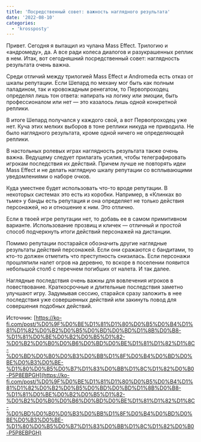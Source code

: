 ```yaml
---
title: 'Посредственный совет: важность наглядного результата'
date: '2022-08-10'
categories:
  - 'krossposty'
---
```


Привет. Сегодня я вытащил из чулана Mass Effect. Трилогию и «андромеду», да. А все ради колеса диалогов и разукрашенных реплик в нем. Итак, вот сегодняшний посредственный совет: наглядность результата очень важна.

Среди отличий между трилогией Mass Effect и Andromeda есть отказ от шкалы репутации. Если Шепард по механу мог быть как полным паладином, так и кровожадным ренегатом, то Первопроходец определял лишь тон ответа: напирать на логику или эмоции, быть профессионалом или нет — это казалось лишь одной конкретной реплики.

В итоге Шепард получался у каждого свой, а вот Первопроходец уже нет. Куча этих мелких выборов в тоне реплики никуда не приводила. Не было наглядного результата, кроме одной ничего не определяющей реплики.

В настольных ролевых играх наглядность результата также очень важна. Ведущему следует прилагать усилия, чтобы телеграфировать игрокам последствия их действий. Причем лучше не повторять идеи Mass Effect и не делать наглядную шкалу репутации со всплывающими уведомлениями о наборе очков.

Куда уместнее будет использовать что-то вроде репутации. В некоторых системах это есть из коробки. Например, в «Клинках во тьме» у банды есть репутация и она определяет не только действия персонажей, но и отношение к ним. Это отлично.

Если в твоей игре репутации нет, то добавь ее в самом примитивном варианте. Использование прозвищ и кличек — отличный и простой способ подчеркнуть итоги действий персонажей на дистанции.

Помимо репутации постарайся обозначить другие наглядные результаты действий персонажей. Если они сражаются с бандитами, то кто-то должен отметить что преступность снизилась. Если персонажи прошляпили налет огров на деревню, то вскоре в поселении появится небольшой столб с перечнем погибших от налета. И так далее.

Наглядные последствия очень важны для вовлечения игроков в повествование. Краткосрочные и длительные последствия заметно улучшают игру. Задумывая сессию, старайся сразу заложить в нее последствия уже совершенных действий или закинуть повод для совершения подобных действий.

Источник: [https://ko-fi.com/post/%D0%9F%D0%BE%D1%81%D1%80%D0%B5%D0%B4%D1%81%D1%82%D0%B2%D0%B5%D0%BD%D0%BD%D1%8B%D0%B8-%D1%81%D0%BE%D0%B2%D0%B5%D1%82-%D0%B2%D0%B0%D0%B6%D0%BD%D0%BE%D1%81%D1%82%D1%8C-%D0%BD%D0%B0%D0%B3%D0%BB%D1%8F%D0%B4%D0%BD%D0%BE%D0%B3%D0%BE-%D1%80%D0%B5%D0%B7%D1%83%D0%BB%D1%8C%D1%82%D0%B0-P5P8EBPGH](https://ko-fi.com/post/%D0%9F%D0%BE%D1%81%D1%80%D0%B5%D0%B4%D1%81%D1%82%D0%B2%D0%B5%D0%BD%D0%BD%D1%8B%D0%B8-%D1%81%D0%BE%D0%B2%D0%B5%D1%82-%D0%B2%D0%B0%D0%B6%D0%BD%D0%BE%D1%81%D1%82%D1%8C-%D0%BD%D0%B0%D0%B3%D0%BB%D1%8F%D0%B4%D0%BD%D0%BE%D0%B3%D0%BE-%D1%80%D0%B5%D0%B7%D1%83%D0%BB%D1%8C%D1%82%D0%B0-P5P8EBPGH)
